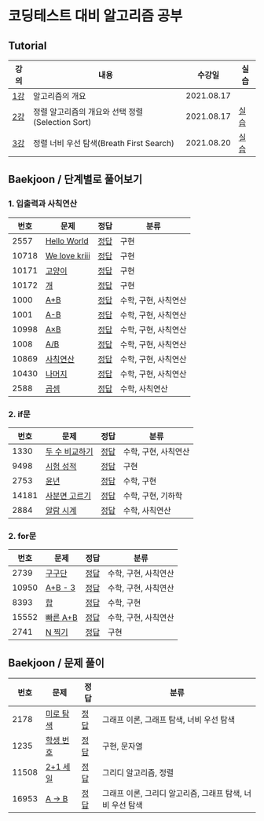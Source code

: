 # 코딩테스트 대비 알고리즘 공부

## Tutorial

 강의   |   내용   |   수강일   |  실습   |
 ----- | ------- | ------- | ------ |
 [1강](https://www.youtube.com/watch?v=qQ5iLNjpxSk&list=PLRx0vPvlEmdDHxCvAQS1_6XV4deOwfVrz&index=1) | 알고리즘의 개요 | 2021.08.17 | |
 [2강](https://www.youtube.com/watch?v=8ZiSzteFRYc&list=PLRx0vPvlEmdDHxCvAQS1_6XV4deOwfVrz&index=2) | 정렬 알고리즘의 개요와 선택 정렬(Selection Sort) | 2021.08.17 | [실습](https://github.com/jangji96/Algorithm/blob/master/Tutorial/selection_sort.py)
 [3강](https://www.youtube.com/watch?v=8ZiSzteFRYc&list=PLRx0vPvlEmdDHxCvAQS1_6XV4deOwfVrz&index=2) | 정렬 너비 우선 탐색(Breath First Search) | 2021.08.20 | [실습](https://github.com/jangji96/Algorithm/blob/master/BOJ/2178.py)

## Baekjoon / 단계별로 풀어보기

### 1. 입출력과 사칙연산
 
 번호   |   문제   |   정답   | 분류
 ----- | ------- | ------- | -----
2557 | [Hello World](https://www.acmicpc.net/problem/2557) | [정답](https://github.com/jangji96/Algorithm/blob/master/BOJ/2557.py) | 구현
10718 | [We love kriii](https://www.acmicpc.net/problem/10718) | [정답](https://github.com/jangji96/Algorithm/blob/master/BOJ/10718.py) | 구현
10171 | [고양이](https://www.acmicpc.net/problem/10171) | [정답](https://github.com/jangji96/Algorithm/blob/master/BOJ/10171.py) | 구현
10172 | [개](https://www.acmicpc.net/problem/10172) | [정답](https://github.com/jangji96/Algorithm/blob/master/BOJ/10172.py) | 구현
1000 | [A+B](https://www.acmicpc.net/problem/1000) | [정답](https://github.com/jangji96/Algorithm/blob/master/BOJ/1000.py) | 수학, 구현, 사칙연산
1001 | [A-B](https://www.acmicpc.net/problem/1001) | [정답](https://github.com/jangji96/Algorithm/blob/master/BOJ/1001.py) | 수학, 구현, 사칙연산
10998 | [A×B](https://www.acmicpc.net/problem/10998) | [정답](https://github.com/jangji96/Algorithm/blob/master/BOJ/10998.py) | 수학, 구현, 사칙연산
1008 | [A/B](https://www.acmicpc.net/problem/1008) | [정답](https://github.com/jangji96/Algorithm/blob/master/BOJ/1008.py) | 수학, 구현, 사칙연산
10869 | [사칙연산](https://www.acmicpc.net/problem/10869) | [정답](https://github.com/jangji96/Algorithm/blob/master/BOJ/10869.py) | 수학, 구현, 사칙연산
10430 | [나머지](https://www.acmicpc.net/problem/10430) | [정답](https://github.com/jangji96/Algorithm/blob/master/BOJ/10430.py) | 수학, 구현, 사칙연산
2588 | [곱셈](https://www.acmicpc.net/problem/2588) | [정답](https://github.com/jangji96/Algorithm/blob/master/BOJ/2588.py) | 수학, 사칙연산

### 2. if문

 번호   |   문제   |   정답   | 분류
 ----- | ------- | ------- | -----
1330 | [두 수 비교하기](https://www.acmicpc.net/problem/1330) | [정답](https://github.com/jangji96/Algorithm/blob/master/BOJ/1330.py) | 수학, 구현, 사칙연산
9498 | [시험 성적](https://www.acmicpc.net/problem/9498) | [정답](https://github.com/jangji96/Algorithm/blob/master/BOJ/9498.py) | 구현
2753 | [윤년](https://www.acmicpc.net/problem/2753) | [정답](https://github.com/jangji96/Algorithm/blob/master/BOJ/2753.py) | 수학, 구현
14181 | [사분면 고르기](https://www.acmicpc.net/problem/14181) | [정답](https://github.com/jangji96/Algorithm/blob/master/BOJ/14181.py) | 수학, 구현, 기하학
2884 | [알람 시계](https://www.acmicpc.net/problem/2884) | [정답](https://github.com/jangji96/Algorithm/blob/master/BOJ/2884.py) | 수학, 사칙연산

### 2. for문

 번호   |   문제   |   정답   | 분류
 ----- | ------- | ------- | -----
2739 | [구구단](https://www.acmicpc.net/problem/2739) | [정답](https://github.com/jangji96/Algorithm/blob/master/BOJ/2739.py) | 수학, 구현, 사칙연산
10950 | [A+B - 3](https://www.acmicpc.net/problem/10950) | [정답](https://github.com/jangji96/Algorithm/blob/master/BOJ/10950.py) | 수학, 구현, 사칙연산
8393 | [합](https://www.acmicpc.net/problem/8393) | [정답](https://github.com/jangji96/Algorithm/blob/master/BOJ/8393.py) | 수학, 구현
15552 | [빠른 A+B](https://www.acmicpc.net/problem/15552) | [정답](https://github.com/jangji96/Algorithm/blob/master/BOJ/15552.py) | 수학, 구현, 사칙연산
2741 | [N 찍기](https://www.acmicpc.net/problem/2741) | [정답](https://github.com/jangji96/Algorithm/blob/master/BOJ/2741.py) | 구현

## Baekjoon / 문제 풀이

 번호   |   문제   |   정답   | 분류
 ----- | ------- | ------- | -----
2178 | [미로 탐색](https://www.acmicpc.net/problem/2178) | [정답](https://github.com/jangji96/Algorithm/blob/master/BOJ/2178.py) | 그래프 이론, 그래프 탐색, 너비 우선 탐색
1235 | [학생 번호](https://www.acmicpc.net/problem/1235) | [정답](https://github.com/jangji96/Algorithm/blob/master/BOJ/1235.py) | 구현, 문자열
11508 | [2+1 세일](https://www.acmicpc.net/problem/11508) | [정답](https://github.com/jangji96/Algorithm/blob/master/BOJ/11508.py) | 그리디 알고리즘, 정렬
16953 | [A → B](https://www.acmicpc.net/problem/16953) | [정답](https://github.com/jangji96/Algorithm/blob/master/BOJ/16953.py) | 그래프 이론, 그리디 알고리즘, 그래프 탐색, 너비 우선 탐색
